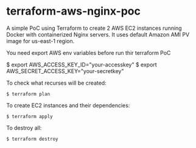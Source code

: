 # terraform-aws-nginx-poc

A simple PoC using Terraform to create 2 AWS EC2 instances running Docker with containerized Nginx servers. It uses default Amazon AMI PV image for us-east-1 region.

You need export AWS env variables before run thir terraform PoC

  $ export AWS_ACCESS_KEY_ID="your-accesskey"
  $ export AWS_SECRET_ACCESS_KEY="your-secretkey"

To check what recurses will be created:

	$ terraform plan

To create EC2 instances and their dependencies:

	$ terraform apply

To destroy all:

	$ terraform destroy
